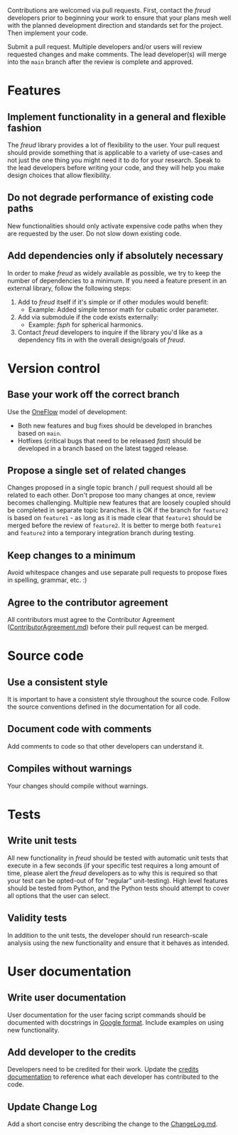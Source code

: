 Contributions are welcomed via pull requests. First, contact the _freud_ developers prior to beginning
your work to ensure that your plans mesh well with the planned development direction and standards set for the project.
Then implement your code.

Submit a pull request. Multiple developers and/or users will review requested changes and make comments.
The lead developer(s) will merge into the `main` branch after the review is complete and approved.

# Features

## Implement functionality in a general and flexible fashion

The _freud_ library provides a lot of flexibility to the user. Your pull request should provide something that is
applicable to a variety of use-cases and not just the one thing you might need it to do for your research. Speak to the
lead developers before writing your code, and they will help you make design choices that allow flexibility.

## Do not degrade performance of existing code paths

New functionalities should only activate expensive code paths when they are requested by the user.
Do not slow down existing code.

## Add dependencies only if absolutely necessary

In order to make _freud_ as widely available as possible, we try to keep the number of dependencies to a minimum.
If you need a feature present in an external library, follow the following steps:

1. Add to _freud_ itself if it's simple or if other modules would benefit:
    * Example: Added simple tensor math for cubatic order parameter.
2. Add via submodule if the code exists externally:
    * Example: _fsph_ for spherical harmonics.
3. Contact _freud_ developers to inquire if the library you'd like as a dependency fits in with the overall design/goals
of _freud_.

# Version control

## Base your work off the correct branch

Use the [OneFlow](https://www.endoflineblog.com/oneflow-a-git-branching-model-and-workflow) model of development:
  * Both new features and bug fixes should be developed in branches based on `main`.
  * Hotfixes (critical bugs that need to be released *fast*) should be developed in a branch based on the latest tagged release.

## Propose a single set of related changes

Changes proposed in a single topic branch / pull request should all be related to each other. Don't propose too
many changes at once, review becomes challenging. Multiple new features that are loosely coupled should be completed
in separate topic branches. It is OK if the branch for `feature2` is based on `feature1` - as long as it is made clear
that `feature1` should be merged before the review of `feature2`. It is better to merge both `feature1` and `feature2`
into a temporary integration branch during testing.

## Keep changes to a minimum

Avoid whitespace changes and use separate pull requests to propose fixes in spelling, grammar, etc. :)

## Agree to the contributor agreement

All contributors must agree to the Contributor Agreement ([ContributorAgreement.md](ContributorAgreement.md))
before their pull request can be merged.

# Source code

## Use a consistent style

It is important to have a consistent style throughout the source code.
Follow the source conventions defined in the documentation for all code.

## Document code with comments

Add comments to code so that other developers can understand it.

## Compiles without warnings

Your changes should compile without warnings.

# Tests

## Write unit tests

All new functionality in _freud_ should be tested with automatic unit tests that execute in a few seconds (if your
specific test requires a long amount of time, please alert the _freud_ developers as to why this is required so that
your test can be opted-out of for "regular" unit-testing). High level features should be tested from Python, and the
Python tests should attempt to cover all options that the user can select.

## Validity tests

In addition to the unit tests, the developer should run research-scale analysis using the new functionality and
ensure that it behaves as intended.

# User documentation

## Write user documentation

User documentation for the user facing script commands should be documented with docstrings in [Google format](https://sphinxcontrib-napoleon.readthedocs.io/en/latest/example_google.html).
Include examples on using new functionality.

## Add developer to the credits

Developers need to be credited for their work. Update the [credits documentation](doc/source/reference/credits.rst)
to reference what each developer has contributed to the code.

## Update Change Log

Add a short concise entry describing the change to the [ChangeLog.md](ChangeLog.md).
